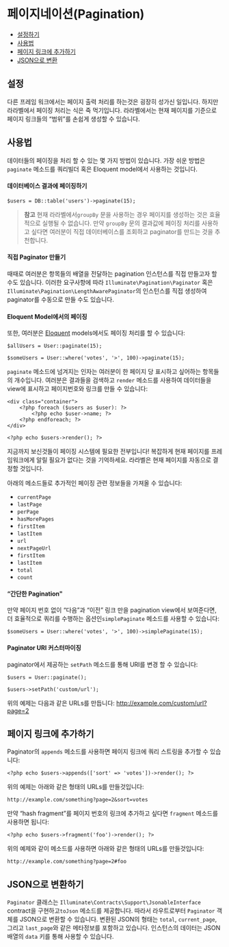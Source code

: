 # 페이지네이션(Pagination)

- [설정하기](#configuration)
- [사용법](#usage)
- [페이지 링크에 추가하기](#appending-to-pagination-links)
- [JSON으로 변환](#converting-to-json)

<a name="configuration"></a>
## 설정

다른 프레임 워크에서는 페이지 출력 처리를 하는것은 굉장히 성가신 일입니다. 하지만 라라벨에서 페이징 처리는 식은 죽 먹기입니다. 라라벨에서는 현재 페이지를 기준으로 페이지 링크들의 “범위”를 손쉽게 생성할 수 있습니다.

<!--chak-comment-페이지네이션(Pagination)-설정-->

<a name="usage"></a>
## 사용법

데이터들의 페이징을 처리 할 수 있는 몇 가지 방법이 있습니다. 가장 쉬운 방법은 `paginate` 메소드를 쿼리빌더 혹은 Eloquent model에서 사용하는 것입니다.

#### 데이터베이스 결과에 페이징하기

	$users = DB::table('users')->paginate(15);

> **참고** 현재 라라벨에서`groupBy` 문을 사용하는 경우 페이지를 생성하는 것은 효율적으로 실행될 수 없습니다. 만약 `groupBy` 문의 결과값에 페이징 처리를 사용하고 싶다면 여러분이 직접 데이터베이스를 조회하고 paginator를 만드는 것을 추천합니다.

#### 직접 Paginator 만들기

때때로 여러분은 항목들의 배열을 전달하는 pagination 인스턴스를 직접 만들고자 할 수도 있습니다. 이러한 요구사항에 따라 `Illuminate\Pagination\Paginator` 혹은 `Illuminate\Pagination\LengthAwarePaginator`의 인스턴스를 직접 생성하여 paginator를 수동으로 만들 수도 있습니다.

#### Eloquent Model에서의 페이징

또한, 여러분은 [Eloquent](/docs/5.0/eloquent) models에서도 페이징 처리를 할 수 있습니다:

	$allUsers = User::paginate(15);

	$someUsers = User::where('votes', '>', 100)->paginate(15);

`paginate` 메소드에 넘겨지는 인자는 여러분이 한 페이지 당 표시하고 싶어하는 항목들의 개수입니다. 여러분은 결과들을 검색하고  `render` 메소드를 사용하여 데이터들을 view에 표시하고 페이지번호와 링크를 만들 수 있습니다:

	<div class="container">
		<?php foreach ($users as $user): ?>
			<?php echo $user->name; ?>
		<?php endforeach; ?>
	</div>

	<?php echo $users->render(); ?>

지금까지 보신것들이 페이징 시스템에 필요한 전부입니다! 복잡하게 현재 페이지를 프레임워크에게 알릴 필요가 없다는 것을 기억하세요. 라라벨은 현재 페이지를 자동으로 결정할 것입니다.

아래의 메소드들로 추가적인 페이징 관련 정보들을 가져올 수 있습니다:

- `currentPage`
- `lastPage`
- `perPage`
- `hasMorePages`
- `firstItem`
- `lastItem`
- `url`
- `nextPageUrl`
- `firstItem`
- `lastItem`
- `total`
- `count`

#### “간단한 Pagination"

만약 페이지 번호 없이 “다음”과 “이전” 링크 만을 pagination view에서 보여준다면, 더 효율적으로 쿼리를  수행하는 옵션인`simplePaginate` 메소드를 사용할 수 있습니다:

	$someUsers = User::where('votes', '>', 100)->simplePaginate(15);

#### Paginator URI 커스터마이징

paginator에서 제공하는 `setPath` 메소드를 통해 URI를 변경 할 수 있습니다:

	$users = User::paginate();

	$users->setPath('custom/url');

위의 예제는 다음과 같은 URLs를 만듭니다: http://example.com/custom/url?page=2

<!--chak-comment-페이지네이션(Pagination)-사용법-->

<a name="appending-to-pagination-links"></a>
## 페이지 링크에 추가하기

Paginator의 `appends` 메소드를 사용하면 페이지 링크에 쿼리 스트링을 추가할 수 있습니다:

	<?php echo $users->appends(['sort' => 'votes'])->render(); ?>

위의 예제는 아래와 같은 형태의 URLs를 만들것입니다:

	http://example.com/something?page=2&sort=votes

만약 “hash fragment”를 페이지 번호의 링크에 추가하고 싶다면 `fragment` 메소드를 사용하면 됩니다:

	<?php echo $users->fragment('foo')->render(); ?>

위의 예제와 같이 메소드를 사용하면 아래와 같은 형태의 URLs를 만들것입니다:

	http://example.com/something?page=2#foo

<!--chak-comment-페이지네이션(Pagination)-페이지 링크에 추가하기-->

<a name="converting-to-json"></a>
## JSON으로 변환하기

`Paginator` 클래스는 `Illuminate\Contracts\Support\JsonableInterface` contract을 구현하고`toJson` 메소드를 제공합니다. 따라서 라우트로부터 `Paginator` 객체를  JSON으로 변환할 수 있습니다. 변환된 JSON의 형태는 `total`, `current_page`, 그리고 `last_page`와 같은 메타정보를 포함하고 있습니다. 인스턴스의 데이터는 JSON 배열의 `data` 키를 통해 사용할 수 있습니다.

<!--chak-comment-페이지네이션(Pagination)-JSON으로 변환하기-->
